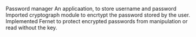 Password manager 
An applicaation, to store username and password
Imported cryptograph module to encrtypt the password stored by the user.
Implemented Fernet to protect encrypted passwords from manipulation or read without the key.

